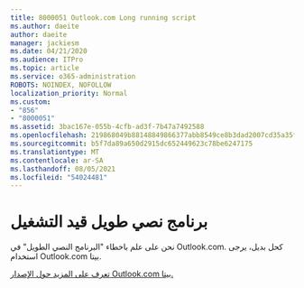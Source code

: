```yaml
---
title: 8000051 Outlook.com Long running script
ms.author: daeite
author: daeite
manager: jackiesm
ms.date: 04/21/2020
ms.audience: ITPro
ms.topic: article
ms.service: o365-administration
ROBOTS: NOINDEX, NOFOLLOW
localization_priority: Normal
ms.custom:
- "856"
- "8000051"
ms.assetid: 3bac167e-055b-4cfb-ad3f-7b47a7492588
ms.openlocfilehash: 219868049b88148849866377abb8549ce8b3dad2007cd35a35fc3dffcaa6ff83
ms.sourcegitcommit: b5f7da89a650d2915dc652449623c78be6247175
ms.translationtype: MT
ms.contentlocale: ar-SA
ms.lasthandoff: 08/05/2021
ms.locfileid: "54024481"
---
```

# <a name="long-running-script"></a>برنامج نصي طويل قيد التشغيل

نحن على علم باخطاء "البرنامج النصي الطويل" في Outlook.com. كحل بديل، يرجى استخدام Outlook.com بيتا.
  
[تعرف على المزيد حول الإصدار Outlook.com بيتا.](https://support.office.com/article/40676ad0-c831-45ac-a023-5be633be798d?wt.mc_id=Office_Outlook_com_Alchemy)
  
